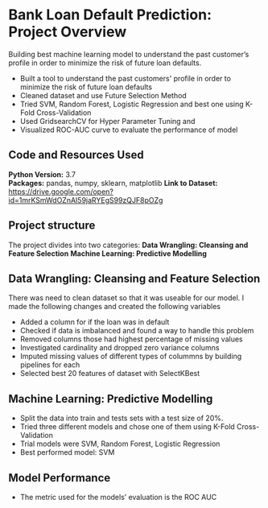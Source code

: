 # Bank Loan Default Prediction:  Project Overview 
Building best machine learning model to understand the past customer’s profile in order to minimize the risk of future loan defaults.
* Built a tool to understand the past customers' profile in order to minimize the risk of future loan defaults
* Cleaned dataset and use Future Selection Method
* Tried SVM, Random Forest, Logistic Regression and best one using K-Fold Cross-Validation
* Used GridsearchCV for Hyper Parameter Tuning and
* Visualized ROC-AUC curve to evaluate the performance of model

## Code and Resources Used
**Python Version:** 3.7  
**Packages:** pandas, numpy, sklearn, matplotlib
**Link to Dataset:** https://drive.google.com/open?id=1mrKSmWdOZnAI59jaRYEgS99zQJF8pOZg

## Project structure
The project divides into two categories:
**Data Wrangling: Cleansing and Feature Selection**
**Machine Learning: Predictive Modelling**

## Data Wrangling: Cleansing and Feature Selection
There was need to clean dataset so that it was useable for our model. I made the following changes and created the following variables
* Added a column for if the loan was in default
* Checked if data is imbalanced and found a way to handle this problem
* Removed columns those had highest percentage of missing values
* Investigated cardinality and dropped zero variance columns
* Imputed missing values of different types of colummns by building pipelines for each
* Selected best 20 features of dataset with SelectKBest


## Machine Learning: Predictive Modelling
* Split the data into train and tests sets with a test size of 20%.
* Tried three different models and chose one of them using K-Fold Cross-Validation
* Trial models were SVM, Random Forest, Logistic Regression
* Best performed model: SVM

## Model Performance
* The metric used for the models’ evaluation is the ROC AUC

